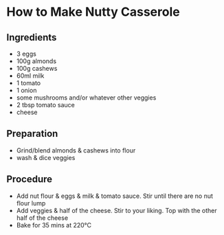# How to Make Nutty Casserole

## Ingredients
- 3 eggs
- 100g almonds
- 100g cashews
- 60ml milk
- 1 tomato
- 1 onion
- some mushrooms and/or whatever other veggies
- 2 tbsp tomato sauce
- cheese

## Preparation
- Grind/blend almonds & cashews into flour
- wash & dice veggies

## Procedure

- Add nut flour & eggs & milk & tomato sauce. Stir until there are no nut flour lump
- Add veggies & half of the cheese. Stir to your liking. Top with the other half of the cheese
- Bake for 35 mins at 220°C